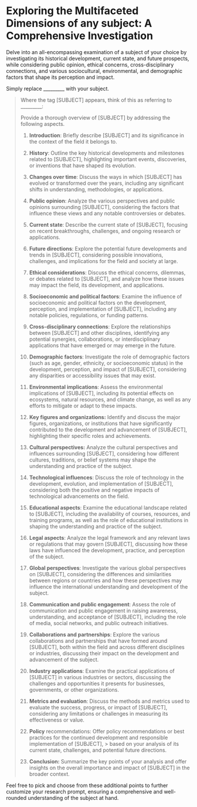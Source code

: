 # Exploring the Multifaceted Dimensions of any subject: A Comprehensive Investigation

Delve into an all-encompassing examination of a subject of your choice by investigating its historical development, current state, and future prospects, while considering public opinion, ethical concerns, cross-disciplinary connections, and various sociocultural, environmental, and demographic factors that shape its perception and impact.

Simply replace _________ with your subject.

> Where the tag [SUBJECT] appears, think of this as referring to _________:
>
> Provide a thorough overview of [SUBJECT] by addressing the following aspects.
> 
> 1. **Introduction**: Briefly describe [SUBJECT] and its significance in the context of the field it belongs to.
>
> 2. **History**: Outline the key historical developments and milestones related to [SUBJECT], highlighting important events, discoveries, or inventions that have shaped its evolution.
>
> 3. **Changes over time**: Discuss the ways in which [SUBJECT] has evolved or transformed over the years, including any significant shifts in understanding, methodologies, or applications.
>
> 4. **Public opinion**: Analyze the various perspectives and public opinions surrounding [SUBJECT], considering the factors that influence these views and any notable controversies or debates.
>
> 5. **Current state**: Describe the current state of [SUBJECT], focusing on recent breakthroughs, challenges, and ongoing research or applications.
>
> 6. **Future directions**: Explore the potential future developments and trends in [SUBJECT], considering possible innovations, challenges, and implications for the field and society at large.
>
> 7. **Ethical considerations**: Discuss the ethical concerns, dilemmas, or debates related to [SUBJECT], and analyze how these issues may impact the field, its development, and applications.
>
> 8. **Socioeconomic and political factors**: Examine the influence of socioeconomic and political factors on the development, perception, and implementation of [SUBJECT], including any notable policies, regulations, or funding patterns.
>
> 9. **Cross-disciplinary connections**: Explore the relationships between [SUBJECT] and other disciplines, identifying any potential synergies, collaborations, or interdisciplinary applications that have emerged or may emerge in the future.
>
> 10. **Demographic factors**: Investigate the role of demographic factors (such as age, gender, ethnicity, or socioeconomic status) in the development, perception, and impact of [SUBJECT], considering any disparities or accessibility issues that may exist.
>
> 11. **Environmental implications**: Assess the environmental implications of [SUBJECT], including its potential effects on ecosystems, natural resources, and climate change, as well as any efforts to mitigate or adapt to these impacts.
>
> 12. **Key figures and organizations:** Identify and discuss the major figures, organizations, or institutions that have significantly contributed to the development and advancement of [SUBJECT], highlighting their specific roles and achievements.
>
> 13. **Cultural perspectives:** Analyze the cultural perspectives and influences surrounding [SUBJECT], considering how different cultures, traditions, or belief systems may shape the understanding and practice of the subject.
>
> 14. **Technological influences**: Discuss the role of technology in the development, evolution, and implementation of [SUBJECT], considering both the positive and negative impacts of technological advancements on the field.
>
> 15. **Educational aspects**: Examine the educational landscape related to [SUBJECT], including the availability of courses, resources, and training programs, as well as the role of educational institutions in shaping the understanding and practice of the subject.
>
> 16. **Legal aspects**: Analyze the legal framework and any relevant laws or regulations that may govern [SUBJECT], discussing how these laws have influenced the development, practice, and perception of the subject.
>
> 17. **Global perspectives**: Investigate the various global perspectives on [SUBJECT], considering the differences and similarities between regions or countries and how these perspectives may influence the international understanding and development of the subject.
>
> 18. **Communication and public engagement**: Assess the role of communication and public engagement in raising awareness, understanding, and acceptance of [SUBJECT], including the role of media, social networks, and public outreach initiatives.
>
> 19. **Collaborations and partnerships**: Explore the various collaborations and partnerships that have formed around [SUBJECT], both within the field and across different disciplines or industries, discussing their impact on the development and advancement of the subject.
>
> 20. **Industry applications**: Examine the practical applications of [SUBJECT] in various industries or sectors, discussing the challenges and opportunities it presents for businesses, governments, or other organizations.
>
> 21. **Metrics and evaluation**: Discuss the methods and metrics used to evaluate the success, progress, or impact of [SUBJECT], considering any limitations or challenges in measuring its effectiveness or value.
>
> 22. **Policy** recommendations: Offer policy recommendations or best practices for the continued development and responsible implementation of [SUBJECT], > based on your analysis of its current state, challenges, and potential future directions.
>
> 23. **Conclusion:** Summarize the key points of your analysis and offer insights on the overall importance and impact of [SUBJECT] in the broader context.

Feel free to pick and choose from these additional points to further customize your research prompt, ensuring a comprehensive and well-rounded understanding of the subject at hand.



